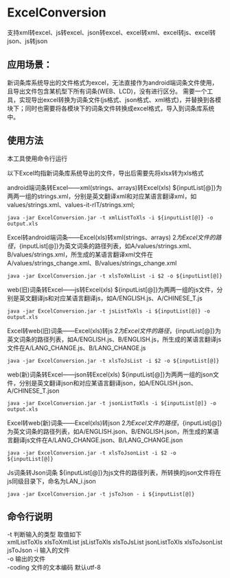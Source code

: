 # ExcelConversion
支持xml转excel、js转excel、json转excel、excel转xml、excel转js、excel转json、js转json

## 应用场景：
新词条库系统导出的文件格式为excel，无法直接作为android端词条文件使用，且导出文件包含某机型下所有词条(WEB、LCD)，没有进行区分。
需要一个工具，实现导出excel转换为词条文件(js格式、json格式、xml格式)，并替换到各模块下；同时也需要将各模块下的词条文件转换成excel格式，导入到词条库系统中。

## 使用方法
本工具使用命令行运行  

以下Excel均指新词条库系统导出的文件，导出后需要先将xlsx转为xls格式

android端词条转Excel——xml(strings、arrays)转Excel(xls)
${inputList[@]}为两两一组的strings.xml，分别是英文翻译xml和对应某语言翻译xml，如values/strings.xml、values-it-rIT/strings.xml;
```shell
java -jar ExcelConversion.jar -t xmlListToXls -i ${inputList[@]} -o output.xls
```

Excel转android端词条——Excel(xls)转xml(strings、arrays)
$2为Excel文件的路径，${inputList[@]}为英文词条的路径列表，如A/values/strings.xml、B/values/strings.xml，所生成的某语言翻译xml文件在A/values/strings_change.xml、B/values/strings_change.xml
```shell
java -jar ExcelConversion.jar -t xlsToXmlList -i $2 -o ${inputList[@]}
```

web(旧)词条转Excel——js转Excel(xls)
${inputList[@]}为两两一组的js文件，分别是英文翻译js和对应某语言翻译js，如A/ENGLISH.js、A/CHINESE_T.js
```shell
java -jar ExcelConversion.jar -t jsListToXls -i ${inputList[@]} -o output.xls
```

Excel转web(旧)词条——Excel(xls)转js
$2为Excel文件的路径，${inputList[@]}为英文词条的路径列表，如A/ENGLISH.js、B/ENGLISH.js，所生成的某语言翻译js文件在A/LANG_CHANGE.js、B/LANG_CHANGE.js
```shell
java -jar ExcelConversion.jar -t xlsToJsList -i $2 -o ${inputList[@]}
```

web(新)词条转Excel——json转Excel(xls)
${inputList[@]}为两两一组的json文件，分别是英文翻译json和对应某语言翻译json，如A/ENGLISH.json、A/CHINESE_T.json
```shell
java -jar ExcelConversion.jar -t jsonListToXls -i ${inputList[@]} -o output.xls
```

Excel转web(新)词条——Excel(xls)转json
$2为Excel文件的路径，${inputList[@]}为英文词条的路径列表，如A/ENGLISH.json、B/ENGLISH.json，所生成的某语言翻译js文件在A/LANG_CHANGE.json、B/LANG_CHANGE.json
```shell
java -jar ExcelConversion.jar -t xlsToJsonList -i $2 -o ${inputList[@]}
```

Js词条转Json词条
${inputList[@]}为js文件的路径列表，所转换的json文件将在js同级目录下，命名为LAN_i.json
```shell
java -jar ExcelConversion.jar -t jsToJson - i ${inputList[@]}
```

## 命令行说明  

  -t 判断输入的类型 取值如下  
    xmlListToXls
    xlsToXmlList 
    jsListToXls
    xlsToJsList
    jsonListToXls
    xlsToJsonList
    jsToJson
 -i 输入的文件  
 -o 输出的文件  
 -coding 文件的文本编码 默认utf-8  

